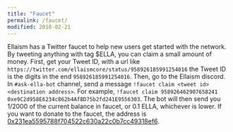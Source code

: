 ```yaml
---
title: "Faucet"
permalink: /faucet/
modified: 2018-02-21
---
```


Ellaism has a Twitter faucet to help new users get started with the network. By tweeting anything with tag $ELLA, you can claim a small amount of money. First, get your Tweet ID, with a url like `https://twitter.com/ellaismcore/status/958926185991254016` the Tweet ID is the digits in the end `958926185991254016`. Then, go to the Ellaism discord. In `#ask-ella-bot` channel, send a message `!faucet claim <tweet id> <destination address>`. For example, `!faucet claim 958926462907658241 0xe9C2d958E6234c862b4AfBD75b2fd241E9556303`. The bot will then send you 1/2000 of the current balance in faucet, or 0.1 ELLA, whichever is lower. If you want to donate to the faucet, the address is [0x231ea5595788f704522c630a22c0b7cc49318ef6](https://explorer.ellaism.org/addr/0x231ea5595788f704522c630a22c0b7cc49318ef6).
